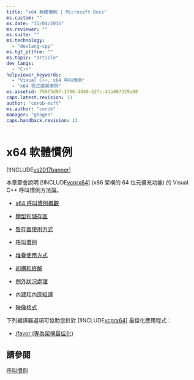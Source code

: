 ```yaml
---
title: "x64 軟體慣例 | Microsoft Docs"
ms.custom: ""
ms.date: "11/04/2016"
ms.reviewer: ""
ms.suite: ""
ms.technology: 
  - "devlang-cpp"
ms.tgt_pltfrm: ""
ms.topic: "article"
dev_langs: 
  - "C++"
helpviewer_keywords: 
  - "Visual C++, x64 呼叫慣例"
  - "x64 程式撰寫慣例"
ms.assetid: 750f3d97-1706-4840-b2fc-41a007329a08
caps.latest.revision: 13
author: "corob-msft"
ms.author: "corob"
manager: "ghogen"
caps.handback.revision: 13
---
```

# x64 軟體慣例
[!INCLUDE[vs2017banner](../assembler/inline/includes/vs2017banner.md)]

本章節會說明 [!INCLUDE[vcprx64](../assembler/inline/includes/vcprx64_md.md)] \(x86 架構的 64 位元擴充功能\) 的 Visual C\+\+ 呼叫慣例方法論。  
  
-   [x64 呼叫慣例概觀](../build/overview-of-x64-calling-conventions.md)  
  
-   [類型和儲存區](../build/types-and-storage.md)  
  
-   [暫存器使用方式](../build/register-usage.md)  
  
-   [呼叫慣例](../build/calling-convention.md)  
  
-   [堆疊使用方式](../build/stack-usage.md)  
  
-   [初構和終解](../build/prolog-and-epilog.md)  
  
-   [例外狀況處理](../cpp/exception-handling-in-visual-cpp.md)  
  
-   [內建和內嵌組譯](../build/intrinsics-and-inline-assembly.md)  
  
-   [映像格式](../build/image-format.md)  
  
 下列編譯器選項可協助您針對 [!INCLUDE[vcprx64](../assembler/inline/includes/vcprx64_md.md)] 最佳化應用程式：  
  
-   [\/favor \(專為架構最佳化\)](../build/reference/favor-optimize-for-architecture-specifics.md)  
  
## 請參閱  
 [呼叫慣例](../cpp/calling-conventions.md)